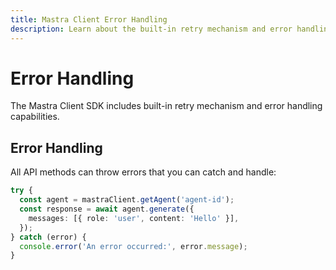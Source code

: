 ```yaml
---
title: Mastra Client Error Handling
description: Learn about the built-in retry mechanism and error handling capabilities in the Mastra client-js SDK.
---
```


# Error Handling

The Mastra Client SDK includes built-in retry mechanism and error handling capabilities.

## Error Handling

All API methods can throw errors that you can catch and handle:

```typescript
try {
  const agent = mastraClient.getAgent('agent-id');
  const response = await agent.generate({
    messages: [{ role: 'user', content: 'Hello' }],
  });
} catch (error) {
  console.error('An error occurred:', error.message);
}
```
